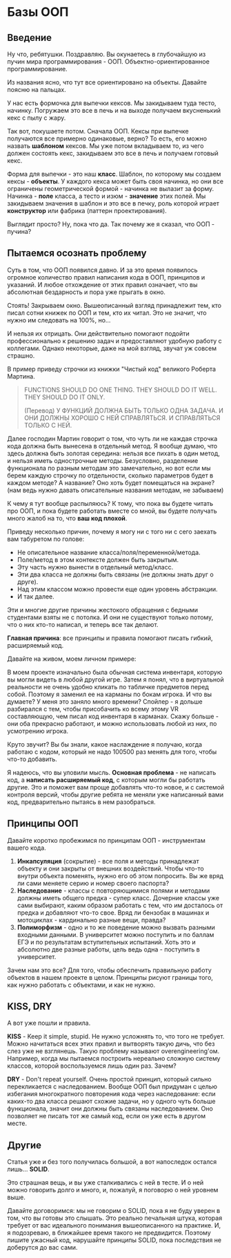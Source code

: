 # Базы ООП

## Введение

Ну что, ребятушки. Поздравляю. Вы окунаетесь в глубочайшую из пучин мира программирования - ООП. Объектно-ориентированное программирование.

Из названия ясно, что тут все ориентировано на объекты. Давайте поясню на пальцах.

У нас есть формочка для выпечки кексов. Мы закидываем туда тесто, начинку. Погружаем это все в печь и на выходе получаем вкусненький кекс с пылу с жару.

Так вот, покушаете потом. Сначала ООП. Кексы при выпечке получаются все примерно одинаковые, верно? То есть, его можно назвать **шаблоном** кексов. Мы уже потом вкладываем то, из чего должен состоять кекс, закидываем это все в печь и получаем готовый кекс.

Форма для выпечки - это наш **класс**. Шаблон, по которому мы создаем кексы - **объекты**. У каждого кекса может быть своя начинка, но они все ограничены геометрической формой - начинка не вылазит за форму. Начинка - **поле** класса, а тесто и изюм - **значение** этих полей. Мы закидываем значения в шаблон и это все в печку, роль которой играет **конструктор** или фабрика (паттерн проектирования).

Выглядит просто? Ну, пока что да. Так почему же я сказал, что ООП - пучина?

## Пытаемся осознать проблему

Суть в том, что ООП появился давно. И за это время появилось огромное количество правил написания кода в ООП, принципов и указаний. И любое отхождение от этих правил означает, что вы абсолютная бездарность и пора уже прыгать в окно.

Стоять! Закрываем окно. Вышеописанный взгляд принадлежит тем, кто писал сотни книжек по ООП и тем, кто их читал. Это не значит, что нужно им следовать на 100%, но...

И нельзя их отрицать. Они действительно помогают подойти профессионально к решению задач и предоставляют удобную работу с коллегами. Однако некоторые, даже на мой взгляд, звучат уж совсем страшно.

В пример приведу строчки из книжки "Чистый код" великого Роберта Мартина.

> FUNCTIONS SHOULD DO ONE THING. THEY SHOULD DO IT WELL. THEY SHOULD DO IT ONLY.
>
>(Перевод) У ФУНКЦИЙ ДОЛЖНА БЫТЬ ТОЛЬКО ОДНА ЗАДАЧА. И ОНИ ДОЛЖНЫ ХОРОШО С НЕЙ СПРАВЛЯТЬСЯ. И СПРАВЛЯТЬСЯ ТОЛЬКО С НЕЙ.

Далее господин Мартин говорит о том, что чуть ли не каждая строчка кода должна быть вынесена в отдельный метод. Я вообще думаю, что здесь должна быть золотая середина: нельзя все пихать в один метод, и нельзя иметь однострочные методы. Безусловно, разделение функционала по разным методам это замечательно, но вот если мы берем каждую строчку по отдельности, сколько параметров будет в каждом методе? А название? Оно хоть будет помещаться на экране? (нам ведь нужно давать описательные названия методам, не забываем)

К чему я тут вообще распыляюсь? К тому, что пока вы будете читать про ООП, и пока будете работать вместе со мной, вы будете получать много жалоб на то, что **ваш код плохой**.

Приведу несколько причин, почему я могу ни с того ни с сего заехать вам табуретом по голове:

- Не описательное название класса/поля/переменной/метода.
- Поле/метод в этом контексте должен быть закрытым.
- Эту часть нужно вынести в отдельный метод/класс.
- Эти два класса не должны быть связаны (не должны знать друг о друге).
- Над этим классом можно провести еще один уровень абстракции.
- И так далее.

Эти и многие другие причины жестокого обращения с бедными студентами взяты не с потолка. И они не существуют только потому, что о них кто-то написал, и теперь все так делают.

**Главная причина**: все принципы и правила помогают писать гибкий, расширяемый код.

Давайте на живом, моем личном примере:

В моем проекте изначально была обычная система инвентаря, которую вы могли видеть в любой другой игре. Затем я понял, что в виртуальной реальности не очень удобно кликать по табличке предметов перед собой. Поэтому я заменил ее на карманы по бокам игрока. И что вы думаете? У меня это заняло много времени? Спойлер - я дольше разбирался с тем, чтобы присобачить ко всему этому VR составляющую, чем писал код инвентаря в карманах. Скажу больше - они оба прекрасно работают, и можно использовать любой из них, по усмотрению игрока.

Круто звучит? Вы бы знали, какое наслаждение я получаю, когда работаю с кодом, который не надо 100500 раз менять для того, чтобы что-то добавить.

Я надеюсь, что вы уловили мысль. **Основная проблема** - не написать код, а **написать расширяемый код**, с которым могли бы работать другие. Это и поможет вам проще добавлять что-то новое, и с системой контроля версий, чтобы другие ребята не меняли уже написанный вами код, предварительно пытаясь в нем разобраться.

## Принципы ООП

Давайте коротко пробежимся по принципам ООП - инструментам вашего кода.

1. **Инкапсуляция** (сокрытие) - все поля и методы принадлежат объекту и они закрыты от внешних воздействий. Чтобы что-то внутри объекта поменять, нужно его об этом попросить. Вы же вряд ли сами меняете серию и номер своего паспорта?
2. **Наследование** - классы с повторяющимися полями и методами должны иметь общего предка - супер класс. Дочерние классы уже сами выбирают, каким образом работать с тем, что им досталось от предка и добавляют что-то свое. Вряд ли бензобак в машинах и мотоциклах - кардинально разные вещи, правда?
3. **Полиморфизм** - одно и то же поведение можно вызвать разными входными данными. В университет можно поступить и по баллам ЕГЭ и по результатам вступительных испытаний. Хоть это и абсолютно две разные работы, цель ведь одна - поступить в университет.

Зачем нам это все? Для того, чтобы обеспечить правильную работу объектов в нашем проекте в целом. Принципы рисуют границы того, как нужно работать с объектами, и как не нужно.

## KISS, DRY

А вот уже пошли и правила.

**KISS** - Keep it simple, stupid. Не нужно усложнять то, что того не требует. Можно начитаться всех этих правил и вытворять такую дичь, что без слез уже не взглянешь. Такую проблему называют overengineering'ом. Например, когда мы пытаемся построить нереально сложную систему классов, которой воспользуемся лишь один раз. Зачем?

**DRY** - Don't repeat yourself. Очень простой принцип, который сильно перекликается с наследованием. Вообще ООП был придуман с целью избегания многократного повторения кода через наследование: если каких-то два класса решают схожие задачи, но у одного чуть больше функционала, значит они должны быть связаны наследованием. Оно позволяет не писать тот же самый код, если он уже есть в другом месте.

## Другие

Статья уже и без того получилась большой, а вот напоследок остался лишь... **SOLID**.

Это страшная вещь, и вы уже сталкивались с ней в тесте. И о ней можно говорить долго и много, и, пожалуй, я поговорю о ней уровнем выше.

Давайте договоримся: мы не говорим о SOLID, пока я не буду уверен в том, что вы готовы это слышать. Это реально печальная штука, которая требует от вас идеального понимания вышеописанного на практике. И, я подозреваю, в ближайшее время такого не предвидится. Поэтому пишите ужасный код, нарушайте принципы SOLID, пока последствия не доберутся до вас сами.
